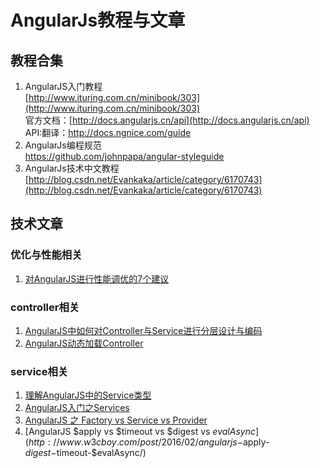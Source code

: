 # AngularJs教程与文章 #
## 教程合集 ##

1. AngularJS入门教程   
[http://www.ituring.com.cn/minibook/303](http://www.ituring.com.cn/minibook/303)  
官方文档：[http://docs.angularjs.cn/api](http://docs.angularjs.cn/api)  
API:翻译：[http://docs.ngnice.com/guide ](http://docs.ngnice.com/guide )  
2. AngularJs编程规范  
[https://github.com/johnpapa/angular-styleguide ](https://github.com/johnpapa/angular-styleguide )  
3. AngularJs技术中文教程  
[http://blog.csdn.net/Evankaka/article/category/6170743](http://blog.csdn.net/Evankaka/article/category/6170743)  

## 技术文章 ##
### 优化与性能相关 ###
1. [对AngularJS进行性能调优的7个建议](http://www.csdn.net/article/2013-09-18/2816972-AngularJS-performance-tuning-for-long-list)  

### controller相关 ###
1. [AngularJS中如何对Controller与Service进行分层设计与编码](http://www.jianshu.com/p/1e1aaf0fd30a)  
2. [AngularJS动态加载Controller](http://www.w3cboy.com/post/2016/03/angularjs-dynamic-load-controller/)  

### service相关 ###
1. [理解AngularJS中的Service类型](http://get.ftqq.com/204.get)  
2. [AngularJS入门之Services](http://www.cnblogs.com/wushangjue/p/4533953.html?utm_source=tuicool&utm_medium=referral)  
3. [AngularJS 之 Factory vs Service vs Provider](http://www.oschina.net/translate/angularjs-factory-vs-service-vs-provider)  
4. [AngularJS $apply vs $timeout vs $digest vs $evalAsync](http://www.w3cboy.com/post/2016/02/angularjs-$apply-$digest-$timeout-$evalAsync/)
